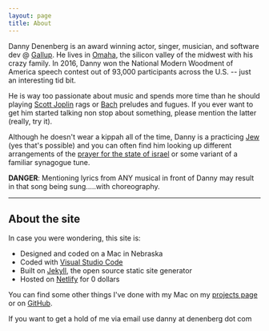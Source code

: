 ```yaml
---
layout: page
title: About
---
```


Danny Denenberg is an award winning actor, singer, musician, and software dev @ [Gallup](https://www.gallup.com/home.aspx). He lives in [Omaha](https://en.wikipedia.org/wiki/Omaha,_Nebraska), the silicon valley of the midwest with his crazy family. In 2016, Danny won the National Modern Woodment of America speech contest out of 93,000 participants across the U.S. -- just an interesting tid bit.

He is way too passionate about music and spends more time than he should playing [Scott Joplin](https://en.wikipedia.org/wiki/Scott_Joplin) rags or [Bach](https://en.wikipedia.org/wiki/Johann_Sebastian_Bach) preludes and fugues. If you ever want to get him started talking non stop about something, please mention the latter (really, try it).

Although he doesn't wear a kippah all of the time, Danny is a practicing [Jew](https://en.wikipedia.org/wiki/Jews) (yes that's possible) and you can often find him looking up different arrangements of the [prayer for the state of israel](https://en.wikipedia.org/wiki/Prayer_for_the_Welfare_of_the_State_of_Israel) or some variant of a familiar synagogue tune.

**DANGER**: Mentioning lyrics from ANY musical in front of Danny may result in that song being sung.....with choreography.

---

## About the site

In case you were wondering, this site is:

- Designed and coded on a Mac in Nebraska
- Coded with [Visual Studio Code](https://code.visualstudio.com/)
- Built on [Jekyll](https://jekyllrb.com/), the open source static site generator
- Hosted on [Netlify](https://www.netlify.com/) for 0 dollars

You can find some other things I've done with my Mac on my [projects page](/projects) or on [GitHub](https://github.com/dannydenenberg).

If you want to get a hold of me via email use danny at denenberg dot com
